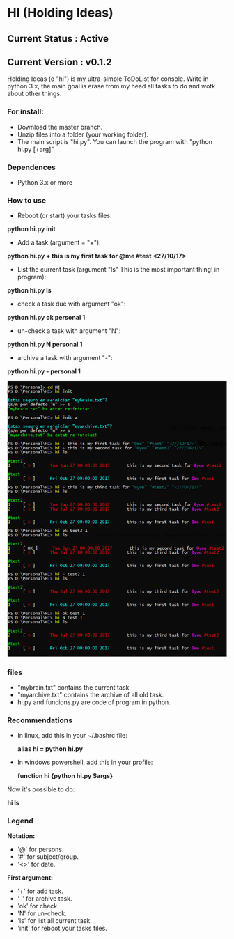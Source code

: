 
# HI (Holding Ideas)
## Current Status : Active
## Current Version : v0.1.2

Holding Ideas (o "hi") is my ultra-simple ToDoList for console.
Write in python 3.x, the main goal is erase from my head all tasks to do and wotk about other things.

### For install:
 - Download the master branch.
 - Unzip files into a folder (your working folder).
 - The main script is "hi.py". You can launch the program with "python hi.py [+arg]"

### Dependences
- Python 3.x or more

### How to use
- Reboot (or start) your tasks files:

**python hi.py init**

- Add a task (argument = "+"):

**python hi.py + this is my first task for @me #test <27/10/17>**

- List the current task (argument "ls" This is the most important thing! in program):

**python hi.py ls**

- check a task due with argument "ok":

**python hi.py ok personal 1**

- un-check a task with argument "N":

**python hi.py N personal 1**

- archive a task with argument "-":

**python hi.py - personal 1**

![for example:](https://github.com/uny11/HI/blob/master/example.png)


### files
- "mybrain.txt" contains the current task
- "myarchive.txt" contains the archive of all old task.
- hi.py and funcions.py are code of program in python.


### Recommendations

- In linux, add this in your ~/.bashrc file:

    **alias hi = python hi.py**

- In windows powershell, add this in your profile:

    **function hi {python hi.py $args}**

Now it's possible to do:

**hi ls**



### Legend
**Notation:**
 - '@' for persons.
 - '#' for subject/group.
 - '<>' for date.

**First argument:**
 - '+' for add task.
 - '-' for archive task.
 - 'ok' for check.
 - 'N' for un-check.
 - 'ls' for list all current task.
 - 'init' for reboot your tasks files.
